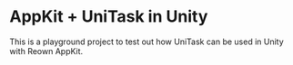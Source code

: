 # AppKit + UniTask in Unity

This is a playground project to test out how UniTask can be used in Unity with Reown AppKit.